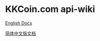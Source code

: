 # KKCoin.com api-wiki

[English Docs](https://github.com/KKCoinEx/api-wiki/blob/master/README_EN.md)

[简体中文版文档](https://github.com/KKCoinEx/api-wiki/blob/master/README_CN.md)
